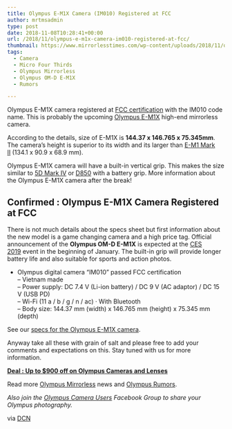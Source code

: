 ```yaml
---
title: Olympus E-M1X Camera (IM010) Registered at FCC
author: mrtmsadmin
type: post
date: 2018-11-08T10:28:41+00:00
url: /2018/11/olympus-e-m1x-camera-im010-registered-at-fcc/
thumbnail: https://www.mirrorlesstimes.com/wp-content/uploads/2018/11/olympus-e-m1x-registered-size.jpg
tags:
  - Camera
  - Micro Four Thirds
  - Olympus Mirrorless
  - Olympus OM-D E-M1X
  - Rumors

---
```

Olympus E-M1X camera registered at <a href="https://fccid.io/YSKW80/RF-Exposure-Info/03-FCC-SAR-Report-1-4059595" target="_blank" rel="nofollow external noopener noreferrer" data-wpel-link="external">FCC certification</a> with the IM010 code name. This is probably the upcoming <a href="https://www.mirrorlesstimes.com/tags/olympus-om-d-e-m1x/" data-wpel-link="internal">Olympus E-M1X</a> high-end mirrorless camera.

According to the details, size of E-M1X is **144.37 x 146.765 x 75.345mm**. The camera’s height is superior to its width and its larger than <a href="https://www.amazon.com/Olympus-Mirrorless-Camera-Megapixels-5-Axis/dp/B01M4MB3DK/?tag=daicamnew-20" data-wpel-link="internal" data-amzn-asin="B01M4MB3DK">E-M1 Mark II</a> (134.1 x 90.9 x 68.9 mm).

Olympus E-M1X camera will have a built-in vertical grip. This makes the size similar to <a href="https://www.amazon.com/Canon-Mark-Frame-Digital-Camera/dp/B01KURGS9E/?tag=daicamnew-20" data-wpel-link="exclude" data-amzn-asin="B01KURGS9E">5D Mark IV</a> or <a href="https://www.amazon.com/Nikon-D850-FX-Format-Digital-Camera/dp/B07524LHMT/?tag=daicamnew-20" data-wpel-link="exclude" data-amzn-asin="B07524LHMT">D850</a> with a battery grip. More information about the Olympus E-M1X camera after the break!<!--more-->

## Confirmed : Olympus E-M1X Camera Registered at FCC

There is not much details about the specs sheet but first information about the new model is a game changing camera and a high price tag. Official announcement of the **Olympus OM-D E-M1X** is expected at the <a href="https://www.dailycameranews.com/tag/ces-2019/" target="_blank" rel="noopener">CES 2019</a> event in the beginning of January. The built-in grip will provide longer battery life and also suitable for sports and action photos.

  * Olympus digital camera “IM010” passed FCC certification  
    – Vietnam made  
    – Power supply: DC 7.4 V (Li-ion battery) / DC 9 V (AC adaptor) / DC 15 V (USB PD)  
    – Wi-Fi (11 a / b / g / n / ac) · With Bluetooth  
    – Body size: 144.37 mm (width) x 146.765 mm (height) x 75.345 mm (depth)

See our [specs for the Olympus E-M1X camera][1].

Anyway take all these with grain of salt and please free to add your comments and expectations on this. Stay tuned with us for more information.

[**Deal : Up to $900 off on Olympus Cameras and Lenses**][2]

Read more [Olympus Mirrorless][3] news and <a href="https://www.dailycameranews.com/tag/olympus-rumors/" target="_blank" rel="noopener">Olympus Rumors</a>.

_Also join the <a class="ext-link" title="" href="https://www.facebook.com/groups/858035244291979/" target="_blank" rel="external nofollow noopener">Olympus Camera Users</a> Facebook Group to share your Olympus photography._

via <a href="https://www.dailycameranews.com/2018/11/confirmed-olympus-e-m1x-im010-registered-at-fcc/" target="_blank" rel="noopener">DCN</a>

 [1]: https://www.mirrorlesstimes.com/2018/10/olympus-om-d-e-m1x-coming-at-ces-2019-in-january/
 [2]: https://www.dailycameranews.com/2018/11/deal-up-to-900-off-on-olympus-cameras-and-lenses/
 [3]: https://www.mirrorlesstimes.com/tags/olympus-mirrorless/